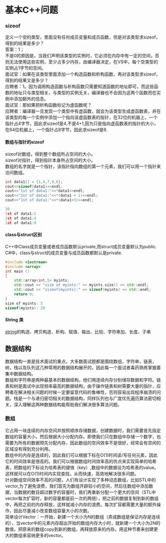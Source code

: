 # 基本C++问题

### sizeof

定义一个空的类型，里面没有任何成员变量和成员函数，但是对该类型求sizeof，得到的结果是多少？  
答案：1；  
不是0的原因是，当我们声明该类型的实例时，它必须在内存中有一定的空间，否则无法使用这些实例，至少占多少内存，由编译器决定，在VS中，每个空类型的实例占1字节的空间。  
面试官：如果在该类型里面添加一个构造函数和析构函数，再对该类型求sizeof，得到的结果又是多少？  
应聘者：1。因为调用构造函数与析构函数只需要知道函数的地址即可，而这些函数的地址只与类型相关，与类型的实例无关，编译器也不会因为这两个函数而在实例中添加额外的信息。  
面试官：那如果把析构函数标记为虚函数呢？  
应聘者：编译器一旦发现一个类型中有虚函数，就会为该类型生成虚函数表，并在该类型的每一个实例中添加一个指向该虚函数表的指针，在32位的机器上，一个指针占4字节，因此求sizeof是4,不是4+1,因为只是指向虚函数表的指针的大小，在64位机器上，一个指针占8字节，因此求sizeof是8.

#### 数组与指针的sizeof

sizeof对数组，得到整个数组所占空间的大小。  
sizeof对指针，得到指针本身所占空间的大小。  
数组的名字就是一个指针，该指针指向数组的第一个元素，我们可以用一个指针来访问数组。

```cpp
int data1[] = {1,4,7,9,6};
cout<<sizeof(data1)<<endl;
cout<<"1st of data1:"<<*data1<<endl;
cout<<"2st of data1:"<<*(data1 + 1)<<endl;
cout<<"1st of data1:"<<*(data1+3)<<endl;

20
1st of data1:1
2st of data1:4
1st of data1:9
```

#### class与struct区别

C++中Class成员变量或者成员函数默认private,而struct成员变量默认为public.  
C\#中，class与struct的成员变量与成员函数都默认是private.

```cpp
#include <iostream>
#include <array>
int main ()
{
    std::array<int,5> myints;
    std::cout << "size of myints:" << myints.size() << std::endl;
    std::cout << "sizeof(myints):" << sizeof(myints) << std::endl;
    return 0;
}
size of myints: 5
sizeof(myints): 20
```

#### String 类

[string](http://rsljdkt.iteye.com/blog/774188)的构造、拷贝构造、析构、赋值、输出、比较、字符串加、长度、子串

## 数据结构

数据结构一直是技术面试的重点，大多数面试题都是围绕数组，字符串，链表，树，栈以及队列这几种常用的数据结构展开的，因此每一个面试者毒药熟练掌握着集中数据结构。  
数组和字符串是两种最基本的数据结构，他们用连续内存分别储存数据和字符。链表和树是面试中出现频率最高的数据结构，由于操作链表和树需要大量的指针，应聘者在解决相关问题的时候一定要留意代码的鲁棒性，否则容易出现程序崩溃的问题。栈是一个与递归密切相关的数据结构，同样队列也与广度优先遍历算法密切相关，深入理解这两种数据结构能帮助我们解决很多算法问题。

### 数组

它占用一块连续的内存空间并按照顺序存储数据，创建数据时，我们需要首先指定数组的容量大小，然后根据大小分配内存。即使我们只在数组中存储一个数字，也需要为所有的数据预先分配内存，因此数组的空间效率不是很好，经常会有空闲的区域没有得到充分利用。  
数组中的内存是连续的，因此我们可以根据下标在O\(1\)时间读/写任何元素，因此它的时间效率是很高的。我们可以根据数组时间效率高的优点来实现简单的哈希表，把数组的下标设为哈希表的键值（key）,数组中的数据设为哈希表的value。这样就可以在O\(1\)时间内实现查找，从而快速，高效地解决很多问题。  
针对数组空间效率不高的问题，人们有设计实现了多种动态数组，比如STL中的vector,为了避免浪费，我们首先为数组开辟较小的空间，然后往数组中添加数据，当数据的数目超过数字的容量时，我们再重新分配一个更大的空间（STL中vector每次扩容时，新的容量都是前一次的两倍），把之前的数据复制到新的数组中，再把之前的内存释放，这样就减小内存的浪费。每次扩容都需要大量的额外操作，因此尽量减小改变数组容量大小的次数。  
简单设计Vector：一开始，新建一个大小为N的数组（弄成数组是保证内存是连续的），当vector中的元素内存超出开始的数组内存大小时，就新建一个大小为2N的数值，把原来的数组copy到新的数组，再释放原来的内存。用这种节奏来创建更大的数组来容纳更多的vector。

